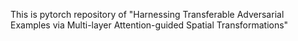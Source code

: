 This is pytorch repository of "Harnessing Transferable Adversarial Examples via Multi-layer Attention-guided Spatial Transformations"
